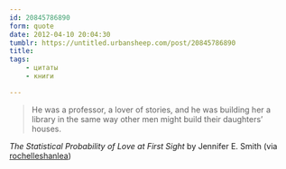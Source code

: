 ```yaml
---
id: 20845786890
form: quote
date: 2012-04-10 20:04:30
tumblr: https://untitled.urbansheep.com/post/20845786890
title: 
tags:
    - цитаты
    - книги

---
```


<blockquote>
He was a professor, a lover of stories, and he was building her a library in the same way other men might build their daughters&rsquo; houses.
</blockquote>

<em>The Statistical Probability of Love at First Sight</em> by Jennifer E. Smith (via <a class="tumblr_blog" href="http://rochelleshanlea.tumblr.com/post/20562162232/he-was-a-professor-a-lover-of-stories-and-he-was">rochelleshanlea</a>)
